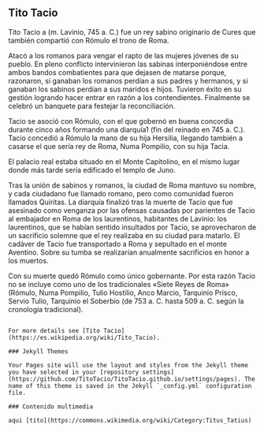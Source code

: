 ## Tito Tacio

Tito Tacio a​ (m. Lavinio, 745 a. C.) fue un rey sabino originario de Cures que también compartió con Rómulo el trono de Roma.

Atacó a los romanos para vengar el rapto de las mujeres jóvenes de su pueblo. En pleno conflicto intervinieron las sabinas interponiéndose entre ambos bandos combatientes para que dejasen de matarse porque, razonaron, si ganaban los romanos perdían a sus padres y hermanos, y si ganaban los sabinos perdían a sus maridos e hijos. Tuvieron éxito en su gestión logrando hacer entrar en razón a los contendientes. Finalmente se celebró un banquete para festejar la reconciliación.

Tacio se asoció con Rómulo, con el que gobernó en buena concordia durante cinco años formando una diarquía1​ (fin del reinado en 745 a. C.). Tacio concedió a Rómulo la mano de su hija Hersilia, llegando también a casarse el que sería rey de Roma, Numa Pompilio, con su hija Tacia.

El palacio real estaba situado en el Monte Capitolino, en el mismo lugar donde más tarde sería edificado el templo de Juno.

Tras la unión de sabinos y romanos, la ciudad de Roma mantuvo su nombre, y cada ciudadano fue llamado romano, pero como comunidad fueron llamados Quiritas. La diarquía finalizó tras la muerte de Tacio que fue asesinado como venganza por las ofensas causadas por parientes de Tacio al embajador en Roma de los laurentinos, habitantes de Lavinio: los laurentinos, que se habían sentido insultados por Tacio, se aprovecharon de un sacrificio solemne que el rey realizaba en su ciudad para matarlo. El cadáver de Tacio fue transportado a Roma y sepultado en el monte Aventino. Sobre su tumba se realizarían anualmente sacrificios en honor a los muertos.

Con su muerte quedó Rómulo como único gobernante. Por esta razón Tacio no se incluye como uno de los tradicionales «Siete Reyes de Roma» (Rómulo, Numa Pompilio, Tulio Hostilio, Anco Marcio, Tarquinio Prisco, Servio Tulio, Tarquinio el Soberbio (de 753 a. C. hasta 509 a. C. según la cronología tradicional).
```

For more details see [Tito Tacio](https://es.wikipedia.org/wiki/Tito_Tacio).

### Jekyll Themes

Your Pages site will use the layout and styles from the Jekyll theme you have selected in your [repository settings](https://github.com/TitoTacio/TitoTacio.github.io/settings/pages). The name of this theme is saved in the Jekyll `_config.yml` configuration file.

### Contenido multimedia

aqui [tito](https://commons.wikimedia.org/wiki/Category:Titus_Tatius)
